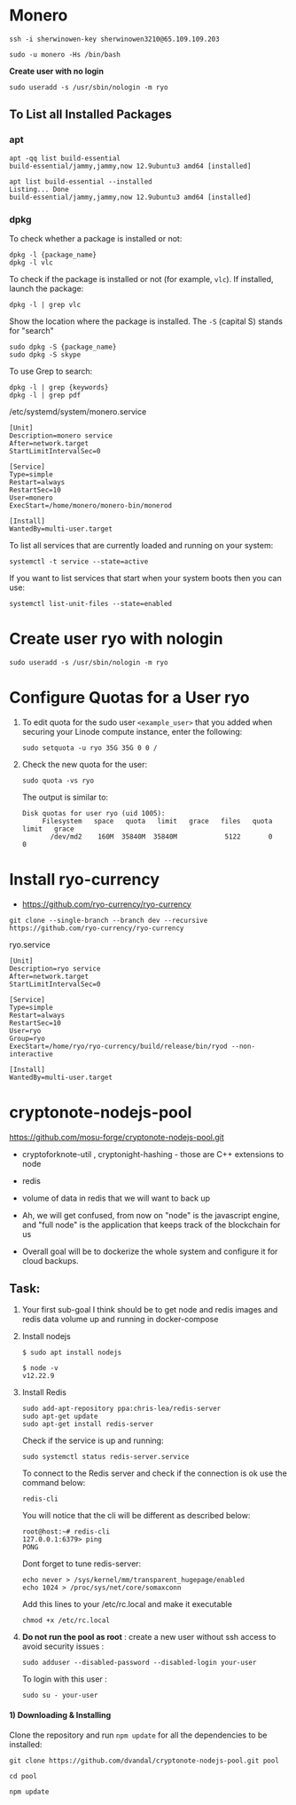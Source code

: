 # Monero



```
ssh -i sherwinowen-key sherwinowen3210@65.109.109.203
```



```
sudo -u monero -Hs /bin/bash
```



**Create user with no login** 

````
sudo useradd -s /usr/sbin/nologin -m ryo
````

## **To List all Installed Packages**

### apt

```
apt -qq list build-essential
build-essential/jammy,jammy,now 12.9ubuntu3 amd64 [installed]
```

```
apt list build-essential --installed
Listing... Done
build-essential/jammy,jammy,now 12.9ubuntu3 amd64 [installed]
```



### dpkg

To check whether a package is installed or not:

```
dpkg -l {package_name}
dpkg -l vlc
```

To check if the package is installed or not (for example, `vlc`). If installed, launch the package:

```
dpkg -l | grep vlc
```

Show the location where the package is installed. The `-S` (capital S) stands for "search"

```
sudo dpkg -S {package_name}
sudo dpkg -S skype
```

To use Grep to search:

```
dpkg -l | grep {keywords}
dpkg -l | grep pdf
```







/etc/systemd/system/monero.service

```
[Unit]
Description=monero service
After=network.target
StartLimitIntervalSec=0

[Service]
Type=simple
Restart=always
RestartSec=10
User=monero
ExecStart=/home/monero/monero-bin/monerod

[Install]
WantedBy=multi-user.target
```



To list all services that are currently loaded and running on your system:

```
systemctl -t service --state=active
```

If you want to list services that start when your system boots then you can use:

```
systemctl list-unit-files --state=enabled
```



# **Create user ryo with nologin** 

````
sudo useradd -s /usr/sbin/nologin -m ryo
````

## 

# Configure Quotas for a User ryo

1. To edit quota for the sudo user `<example_user>` that you added when securing your Linode compute instance, enter the following:

   ```
   sudo setquota -u ryo 35G 35G 0 0 /
   ```

2. Check the new quota for the user:

   ```
   sudo quota -vs ryo
   ```

   The output is similar to:

   ```
   Disk quotas for user ryo (uid 1005): 
        Filesystem   space   quota   limit   grace   files   quota   limit   grace
          /dev/md2    160M  35840M  35840M            5122       0       0        
   ```

   



# Install ryo-currency

- https://github.com/ryo-currency/ryo-currency

```
git clone --single-branch --branch dev --recursive https://github.com/ryo-currency/ryo-currency
```

ryo.service

```
[Unit]
Description=ryo service
After=network.target
StartLimitIntervalSec=0

[Service]
Type=simple
Restart=always
RestartSec=10
User=ryo
Group=ryo
ExecStart=/home/ryo/ryo-currency/build/release/bin/ryod --non-interactive

[Install]
WantedBy=multi-user.target

```



# cryptonote-nodejs-pool

https://github.com/mosu-forge/cryptonote-nodejs-pool.git

- cryptoforknote-util , cryptonight-hashing - those are C++ extensions to node
- redis
- volume of data in redis that we will want to back up

- Ah, we will get confused, from now on "node" is the javascript engine, and "full node" is the application that keeps track of the blockchain for us
- Overall goal will be to dockerize the whole system and configure it for cloud backups.



## Task:

1. Your first sub-goal I think should be to get node and redis images and redis data volume up and running in docker-compose 



1. Install nodejs

   ```
   $ sudo apt install nodejs
   
   $ node -v
   v12.22.9
   ```

2. Install Redis

   ```
   sudo add-apt-repository ppa:chris-lea/redis-server
   sudo apt-get update
   sudo apt-get install redis-server
   ```

   Check if the service is up and running:

   ```
   sudo systemctl status redis-server.service
   ```

   To connect to the Redis server and check if the connection is ok use the command below:

   ```
   redis-cli
   ```

   You will notice that the cli will be different as described below:

   ```
   root@host:~# redis-cli
   127.0.0.1:6379> ping 
   PONG
   ```

   Dont forget to tune redis-server:

   ```
   echo never > /sys/kernel/mm/transparent_hugepage/enabled
   echo 1024 > /proc/sys/net/core/somaxconn
   ```

   Add this lines to your /etc/rc.local and make it executable

   ```
   chmod +x /etc/rc.local
   ```

3. **Do not run the pool as root** : create a new user without ssh access to avoid security issues :

   ```
   sudo adduser --disabled-password --disabled-login your-user
   ```

   To login with this user :

   ```
   sudo su - your-user
   ```



#### 1) Downloading & Installing

Clone the repository and run `npm update` for all the dependencies to be installed:

```
git clone https://github.com/dvandal/cryptonote-nodejs-pool.git pool

cd pool

npm update
```